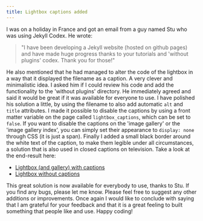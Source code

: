 ```yaml
---
title: Lightbox captions added
---
```


I was on a holiday in France and got an email from a guy named Stu who was using Jekyll Codex. He wrote: 

> "I have been developing a Jekyll website (hosted on github pages) and have made huge progress thanks to your tutorials and 'without plugins' codex. Thank you for those!" 

He also mentioned that he had managed to alter the code of the lightbox in a way that it displayed the filename as a caption. A very clever and minimalistic idea. I asked him if I could review his code and add the functionality to the 'without plugins' directory. He immediately agreed and said it would be great if it was available for everyone to use. I have polished his solution a little, by using the filename to also add automatic `alt` and `title` attributes. I made it possible to disable the captions by using a front matter variable on the page called `lightbox_captions`, which can be set to `false`. If you want to disable the captions on the 'image gallery' or the 'image gallery index', you can simply set their appearance to `display: none` through CSS (it is just a span). Finally I added a small black border around the white text of the caption, to make them legible under all circumstances, a solution that is also used in closed captions on television. Take a look at the end-result here:

- [Lightbox (and gallery) with captions](/without-plugin/image-gallery)
- [Lightbox without captions](/without-plugin/lightbox)

This great solution is now available for everybody to use, thanks to Stu. If you find any bugs, please let me know. Please feel free to suggest any other additions or improvements. Once again I would like to conclude with saying that I am grateful for your feedback and that it is a great feeling to built something that people like and use. Happy coding!